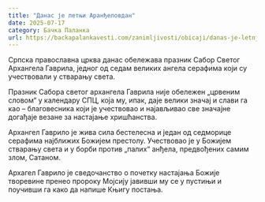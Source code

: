 ```yaml
---
title: "Данас је летњи Аранђеловдан"
date: 2025-07-17
category: Бачка Паланка
url: https://backapalankavesti.com/zanimljivosti/obicaji/danas-je-letnji-arandjelovdan/
---
```


Српска православна црква данас обележава празник Сабор Светог Архангела Гаврила, једног од седам великих ангела серафима који су учествовали у стварању света.

Празник Сабора светог архангела Гаврила није обележен „црвеним словом“ у календару СПЦ, која му, ипак, даје велики значај и слави га као – благовесника који је учествовао и најављивао све значајне догађаје везане за настајање хришћанства.

Архангел Гаврило је жива сила бестелесна и један од седморице серафима најближих Божијем престолу. Учествовао је у Божијем стварању света и у борби против „палих“ анђела, предвођених самим злом, Сатаном.

Архагел Гаврило је сведочанство о почетку настајања Божије творевине пренео пророку Мојсију јавивши му се у пустињи и поучивши га како да напише Књигу постања.
